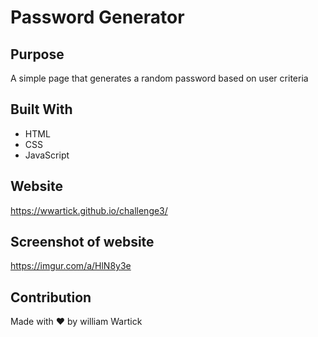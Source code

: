 # Password Generator

## Purpose
A simple page that generates a random password based on user criteria

## Built With
* HTML
* CSS
* JavaScript

## Website
https://wwartick.github.io/challenge3/


## Screenshot of website
https://imgur.com/a/HlN8y3e

## Contribution
Made with ❤️ by william Wartick

